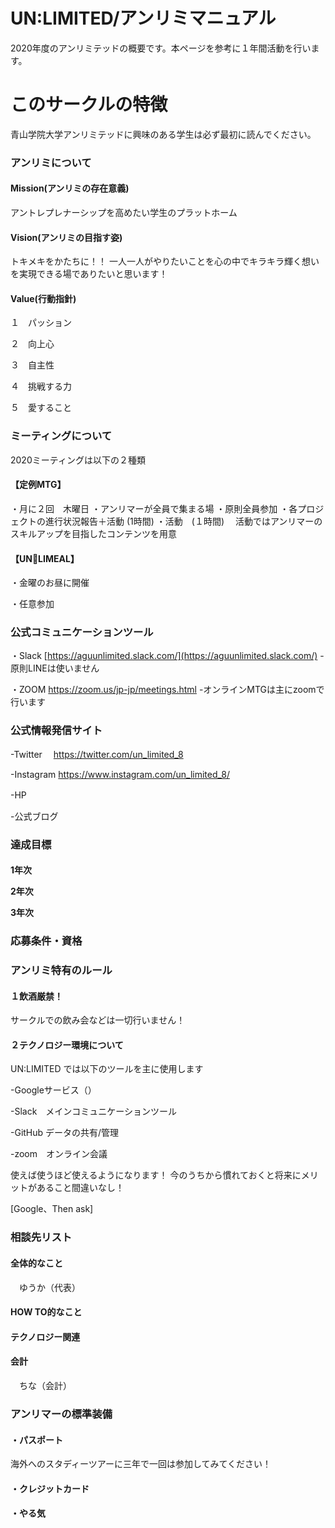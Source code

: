 # UN:LIMITED/アンリミマニュアル

2020年度のアンリミテッドの概要です。本ページを参考に１年間活動を行います。



# このサークルの特徴

青山学院大学アンリミテッドに興味のある学生は必ず最初に読んでください。

<h3>アンリミについて</h3>

<h4>Mission(アンリミの存在意義)</h4>
アントレプレナーシップを高めたい学生のプラットホーム
<h4>Vision(アンリミの目指す姿)</h4>
トキメキをかたちに！！
一人一人がやりたいことを心の中でキラキラ輝く想いを実現できる場でありたいと思います！
<h4>Value(行動指針)</h4>

１　パッション　
  
２　向上心

３　自主性

４　挑戦する力

５　愛すること


<h3>ミーティングについて</h3>
2020ミーティングは以下の２種類
<h4>【定例MTG】</h4>

・月に２回　木曜日
・アンリマーが全員で集まる場
・原則全員参加
・各プロジェクトの進行状況報告＋活動 (1時間)
・活動　(１時間)
　活動ではアンリマーのスキルアップを目指したコンテンツを用意

<h4>【UN🍴LIMEAL】</h4>

・金曜のお昼に開催

・任意参加

<h3>公式コミュニケーションツール</h3>

・Slack [https://aguunlimited.slack.com/](https://aguunlimited.slack.com/)
-原則LINEは使いません

・ZOOM  https://zoom.us/jp-jp/meetings.html
-オンラインMTGは主にzoomで行います

<h3>公式情報発信サイト</h3>

-Twitter　 https://twitter.com/un_limited_8

-Instagram https://www.instagram.com/un_limited_8/

-HP　

-公式ブログ


<h3>達成目標</h3>
<h4>
 
1年次
  
2年次

3年次

</h4>

<h3>応募条件・資格</h3>



<h3>アンリミ特有のルール</h3>

<h4>１飲酒厳禁！</h4>
サークルでの飲み会などは一切行いません！

<h4>２テクノロジー環境について</h4>

UN:LIMITED では以下のツールを主に使用します

-Googleサービス（）
  
-Slack　メインコミュニケーションツール

-GitHub データの共有/管理

-zoom　オンライン会議


使えば使うほど使えるようになります！
今のうちから慣れておくと将来にメリットがあること間違いなし！


[Google、Then ask]

<h3>相談先リスト</h3>

<h4>全体的なこと</h4>　ゆうか（代表）
 
<h4>HOW TO的なこと</h4>
  
<h4>テクノロジー関連</h4>

<h4>会計</h4>　ちな（会計）



<h3>アンリマーの標準装備</h3>

<h4>・パスポート</h4>
海外へのスタディーツアーに三年で一回は参加してみてください！

<h4>・クレジットカード</h4>

<h4>・やる気</h4>




